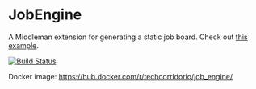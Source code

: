 # JobEngine

A Middleman extension for generating a static job board.  Check out [this example](http://jobs.techcorridor.io/).

[![Build Status](https://travis-ci.org/techcorridorio/job_engine.svg?branch=master)](https://travis-ci.org/techcorridorio/job_engine)

Docker image: https://hub.docker.com/r/techcorridorio/job_engine/
